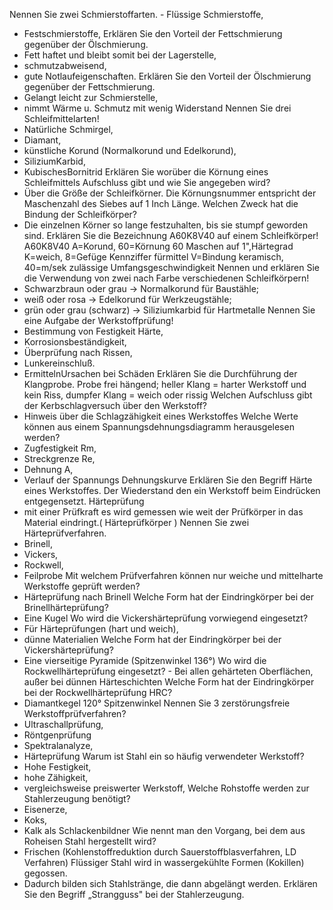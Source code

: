Nennen Sie zwei Schmierstoffarten. - Flüssige Schmierstoffe,
- Festschmierstoffe,
Erklären Sie den Vorteil der Fettschmierung gegenüber der
Ölschmierung.
- Fett haftet und bleibt somit bei der Lagerstelle,
- schmutzabweisend,
- gute Notlaufeigenschaften.
Erklären Sie den Vorteil der Ölschmierung gegenüber der
Fettschmierung.
- Gelangt leicht zur Schmierstelle,
- nimmt Wärme u. Schmutz mit wenig Widerstand
Nennen Sie drei Schleifmittelarten!
- Natürliche Schmirgel,
- Diamant,
- künstliche Korund (Normalkorund und Edelkorund),
- SiliziumKarbid,
- KubischesBornitrid
Erklären Sie worüber die Körnung eines Schleifmittels Aufschluss
gibt und wie Sie angegeben wird?
- Über die Größe der Schleifkörner.
Die Körnungsnummer entspricht der Maschenzahl des Siebes auf
1 Inch Länge.
Welchen Zweck hat die Bindung der Schleifkörper?
- Die einzelnen Körner so lange festzuhalten, bis sie stumpf
geworden sind.
Erklären Sie die Bezeichnung A60K8V40 auf einem Schleifkörper!
A60K8V40
A=Korund,
60=Körnung 60 Maschen auf 1",Härtegrad
K=weich,
8=Gefüge Kennziffer fürmittel
V=Bindung keramisch,
40=m/sek zulässige Umfangsgeschwindigkeit
Nennen und erklären Sie die Verwendung von zwei nach Farbe
verschiedenen Schleifkörpern!
- Schwarzbraun oder grau -> Normalkorund für Baustähle;
- weiß oder rosa -> Edelkorund für Werkzeugstähle;
- grün oder grau (schwarz) -> Siliziumkarbid für Hartmetalle
Nennen Sie eine Aufgabe der Werkstoffprüfung!
- Bestimmung von Festigkeit Härte,
- Korrosionsbeständigkeit,
- Überprüfung nach Rissen,
- Lunkereinschluß.
- ErmittelnUrsachen bei Schäden
Erklären Sie die Durchführung der Klangprobe.
Probe frei hängend;
heller Klang = harter Werkstoff und kein Riss,
dumpfer Klang = weich oder rissig
Welchen Aufschluss gibt der Kerbschlagversuch über den Werkstoff?
- Hinweis über die Schlagzähigkeit eines Werkstoffes
Welche Werte können aus einem Spannungsdehnungsdiagramm
herausgelesen werden?
- Zugfestigkeit Rm,
- Streckgrenze Re,
- Dehnung A,
- Verlauf der Spannungs Dehnungskurve
Erklären Sie den Begriff Härte eines Werkstoffes.
Der Wiederstand den ein Werkstoff beim Eindrücken entgegensetzt.
Härteprüfung
- mit einer Prüfkraft es wird gemessen wie weit der Prüfkörper in
das Material eindringt.( Härteprüfkörper )
Nennen Sie zwei Härteprüfverfahren.
- Brinell,
- Vickers,
- Rockwell,
- Feilprobe
Mit welchem Prüfverfahren können nur weiche und mittelharte
Werkstoffe geprüft werden?
- Härteprüfung nach Brinell
Welche Form hat der Eindringkörper bei der Brinellhärteprüfung?
- Eine Kugel
Wo wird die Vickershärteprüfung vorwiegend eingesetzt?
- Für Härteprüfungen (hart und weich),
- dünne Materialien
Welche Form hat der Eindringkörper bei der Vickershärteprüfung?
- Eine vierseitige Pyramide (Spitzenwinkel 136°)
Wo wird die Rockwellhärteprüfung eingesetzt? - Bei allen gehärteten Oberflächen, außer bei dünnen
Härteschichten
Welche Form hat der Eindringkörper bei der Rockwellhärteprüfung HRC?
- Diamantkegel 120° Spitzenwinkel
Nennen Sie 3 zerstörungsfreie Werkstoffprüfverfahren?
- Ultraschallprüfung,
- Röntgenprüfung
- Spektralanalyze,
- Härteprüfung
Warum ist Stahl ein so häufig verwendeter Werkstoff?
- Hohe Festigkeit,
- hohe Zähigkeit,
- vergleichsweise preiswerter Werkstoff,
Welche Rohstoffe werden zur Stahlerzeugung benötigt?
- Eisenerze,
- Koks,
- Kalk als Schlackenbildner
Wie nennt man den Vorgang, bei dem aus Roheisen Stahl
hergestellt wird?
- Frischen
(Kohlenstoffreduktion durch Sauerstoffblasverfahren, LD Verfahren)
Flüssiger Stahl wird in wassergekühlte Formen (Kokillen)
gegossen.
- Dadurch bilden sich Stahlstränge, die dann abgelängt werden.
Erklären Sie den Begriff „Strangguss" bei der Stahlerzeugung.
